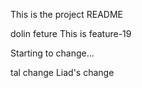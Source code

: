 This is the project README

dolin feture
This is feature-19

Starting to change...

tal change
Liad's change
